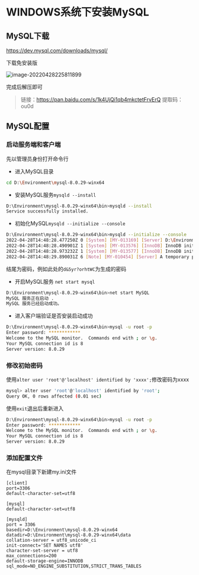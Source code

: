 # WINDOWS系统下安装MySQL

## MySQL下载

https://dev.mysql.com/downloads/mysql/

下载免安装版

![image-20220428225811899](D:\notes\SQL\image-20220428225811899.png)

完成后解压即可

> 链接：https://pan.baidu.com/s/1k4UjQi1qb4mkctetFrvErQ 
> 提取码：ou0d 



## MySQL配置

### 启动服务端和客户端

先以管理员身份打开命令行

- 进入MySQL目录

```bash
cd D:\Environment\mysql-8.0.29-winx64
```

- 安装MySQL服务`mysqld --install`

```bash
D:\Environment\mysql-8.0.29-winx64\bin>mysqld --install
Service successfully installed.
```

- 初始化MySQL`mysqld --initialize --console`

```bash
D:\Environment\mysql-8.0.29-winx64\bin>mysqld --initialize --console
2022-04-28T14:48:28.477250Z 0 [System] [MY-013169] [Server] D:\Environment\mysql-8.0.29-winx64\bin\mysqld.exe (mysqld 8.0.29) initializing of server in progress as process 20644
2022-04-28T14:48:28.490901Z 1 [System] [MY-013576] [InnoDB] InnoDB initialization has started.
2022-04-28T14:48:28.973232Z 1 [System] [MY-013577] [InnoDB] InnoDB initialization has ended.
2022-04-28T14:48:29.890031Z 6 [Note] [MY-010454] [Server] A temporary password is generated for root@localhost: d&5yr?orhtWC
```

结尾为密码，例如此处的`d&5yr?orhtWC`为生成的密码

- 开启MySQL服务 `net start mysql`

```bash
D:\Environment\mysql-8.0.29-winx64\bin>net start MySQL
MySQL 服务正在启动 .
MySQL 服务已经启动成功。
```

- 进入客户端验证是否安装启动成功

```bash
D:\Environment\mysql-8.0.29-winx64\bin>mysql -u root -p
Enter password: ************
Welcome to the MySQL monitor.  Commands end with ; or \g.
Your MySQL connection id is 8
Server version: 8.0.29
```



### 修改初始密码

使用`alter user 'root'@'localhost' identified by 'xxxx';`修改密码为xxxx

```bash
mysql> alter user 'root'@'localhost' identified by 'root';
Query OK, 0 rows affected (0.01 sec)
```

使用`exit`退出后重新进入

```bash
D:\Environment\mysql-8.0.29-winx64\bin>mysql -u root -p
Enter password: ************
Welcome to the MySQL monitor.  Commands end with ; or \g.
Your MySQL connection id is 8
Server version: 8.0.29
```



### 添加配置文件

在mysql目录下新建my.ini文件

```
[client]
port=3306
default-character-set=utf8

[mysql] 
default-character-set=utf8 

[mysqld] 
port = 3306 
basedir=D:\Environment\mysql-8.0.29-winx64
datadir=D:\Environment\mysql-8.0.29-winx64\data
collation-server = utf8_unicode_ci
init-connect='SET NAMES utf8'
character-set-server = utf8
max_connections=200 
default-storage-engine=INNODB 
sql_mode=NO_ENGINE_SUBSTITUTION,STRICT_TRANS_TABLES 
```









